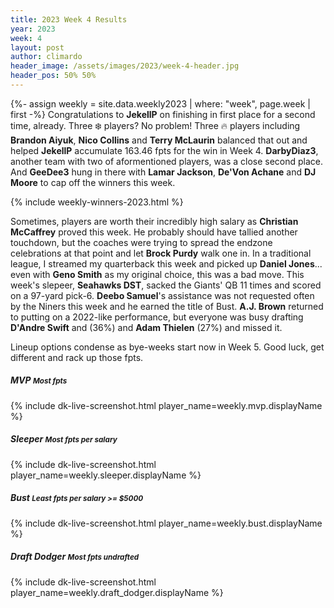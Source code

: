 ```yaml
---
title: 2023 Week 4 Results
year: 2023
week: 4
layout: post
author: climardo
header_image: /assets/images/2023/week-4-header.jpg
header_pos: 50% 50%
---
```


{%- assign weekly = site.data.weekly2023 | where: "week", page.week | first -%}
Congratulations to **JekellP** on finishing in first place for a second time, already. Three ❄️ players? No problem! Three 🔥 players including **Brandon Aiyuk**, **Nico Collins** and **Terry McLaurin** balanced that out and helped **JekellP** accumulate 163.46 fpts for the win in Week 4. **DarbyDiaz3**, another team with two of aformentioned players, was a close second place. And **GeeDee3** hung in there with **Lamar Jackson**, **De'Von Achane** and **DJ Moore** to cap off the winners this week. 

{% include weekly-winners-2023.html %}

Sometimes, players are worth their incredibly high salary as **Christian McCaffrey** proved this week. He probably should have tallied another touchdown, but the coaches were trying to spread the endzone celebrations at that point and let **Brock Purdy** walk one in. In a traditional league, I streamed my quarterback this week and picked up **Daniel Jones**... even with **Geno Smith** as my original choice, this was a bad move. This week's slepeer, **Seahawks DST**, sacked the Giants' QB 11 times and  scored on a 97-yard pick-6. **Deebo Samuel**'s assistance was not requested often by the Niners this week and he earned the title of Bust. **A.J. Brown** returned to putting on a 2022-like performance, but everyone was busy drafting **D'Andre Swift** and (36%) and **Adam Thielen** (27%) and missed it.

Lineup options condense as bye-weeks start now in Week 5. Good luck, get different and rack up those fpts.

##### MVP <small class="text-muted">Most fpts</small>
{% include dk-live-screenshot.html player_name=weekly.mvp.displayName %}

##### Sleeper <small class="text-muted">Most fpts per salary</small>
{% include dk-live-screenshot.html player_name=weekly.sleeper.displayName %}

##### Bust <small class="text-muted">Least fpts per salary >= $5000</small>
{% include dk-live-screenshot.html player_name=weekly.bust.displayName %}

##### Draft Dodger <small class="text-muted">Most fpts undrafted</small>
{% include dk-live-screenshot.html player_name=weekly.draft_dodger.displayName %}
